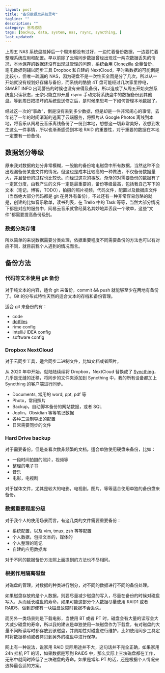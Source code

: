 ```yaml
---
layout: post
title: "备份数据及系统思考"
tagline: ""
description: ""
category: 思考感悟
tags: [backup, data, system, nas, rsync, syncthing, ]
last_updated:
---
```


上周五 NAS 系统盘挂掉后一个周末都没有过好，一边忙着备份数据，一边要忙着整理系统应用和配置。早以前除了云端同步数据曾经出现过一两次数据丢失的情况，本地保存的数据还没有出现过管理的问题，系统会用 [Clonezilla](/post/2018/03/clonezilla-backup-and-restore-tutorial.html) 全量备份，笔电数据则辅以同步工具 Dropbox 和自建的 NextCloud，平时丢数据的可能倒是比较小，但唯一疏漏的 NAS，因为硬盘不是一次性买全而是分了几次，所以从一开始就没有规划好存储与备份，而系统的酷狼 4T 盘可能经过几次家里停电，SMART INFO 出现警告的时候也没有来得及备份，所以造成了从周五开始突然系统盘只读状态，无奈只能立即开启 rsync 手动先将系统盘中的数据备份到其他盘。等到周日把损坏的系统盘送修之后，是时候来思考一下如何管理本地数据了。

经过这一次的“事故”，倒是没有丢到多少数据，但是却是一件非常闹心的事情，去年花了一年的时间渐渐的逃离了云端服务，将照片从 Google Photos 离线到本地，将音乐从网易云音乐离线备份了一份到本地，想想这一切非常美好，没想到发生这么一件事情，所以也渐渐感受到本地 RAID 的重要性，对于重要的数据在本地一定要有一份备份。


## 数据划分等级
原来我对数据的划分非常模糊，一股脑的备份笔电磁盘中所有数据，当然这种不会出现漏备份某些文件的情况，但这也是成本比较高的一种做法，不仅备份数据量大，并且备份的过程也比较长。而经过这次的事故，渐渐的对需要备份的数据有了一定区分度，由我产生的文件一定是最重要的，备份等级最高，包括我自己写下的文本（笔记，博客，TODO），拍摄的照片视频，代码文件，配置以及数据库文件（当然绝大部分代码都是 git 在另外有备份），不过还有一种非常容易忽略的就是，创建的比如音乐歌单，读书列表，在 Trello 中的 Task 等等，当然大部分情况下都是对应的服务中，网易云音乐就曾经莫名其妙地弄丢我一个歌单，这些"文件"都需要提高备份级别。

### 数据分类存储
所以简单的来说数据需要分类处理，依据重要程度不同需要备份的方法也可以有对应不同，就目前我个人遇到的情况而言。

## 备份方法

### 代码等文本使用 git 备份
对于纯文本的内容，适合 git 来备份，commit && push 就能够至少在两地有备份了。Git 的分布式特性天然的适合文本的存档和备份管理。

适合 git 来备份的有：

- code
- [dotfiles](https://github.com/einverne/dotfiles)
- rime config
- IntelliJ IDEA config
- software config


### Dropbox NextCloud
对于云同步工具，适合同步二进制文件，比如文档或者图片。

从 2020 年中开始，就陆陆续续将 Dropbox，NextCloud 替换成了 [Syncthing](/post/2019/10/syncthing.html)，几乎是无缝的迁移，将同步的文件夹添加到 Syncthing 中，我的所有设备都加上 Syncthing 的客户端进行同步。

- Documents, 常用的 word, ppt, pdf 等
- Photo，常用照片
- Backup，自动脚本备份的网站数据，或者 SQL
- Joplin，Obsidian 等等笔记数据
- 各种二进制导出的配置
- 日常需要同步的文件

### Hard Drive backup
对于需要备份，但是查看次数非频繁的文档，适合单独使用硬盘来备份，比如：

- 一段时间拍摄的照片，视频等
- 整理的电子书
- 音乐
- 电影，电视剧

对于媒体文件，尤其是较大的电影，电视剧，图片，等等适合使用单独的备份盘来备份。

### 数据重要程度分级
对于我个人的使用场景而言，有这几类的文件需要重要备份：

- 系统配置，以及 vim, tmux, zsh 等等配置
- 个人数据，包括文本的，媒体的
- 个人整理的笔记
- 自建的应用数据库

对于不同的数据备份方法照上面提到的方法也不尽相同。

### 根据作用隔离磁盘
对磁盘的管理，对数据的种类进行划分，对不同的数据进行不同的备份处理。

如果磁盘存放的是个人数据，则要尽量减少磁盘的写入，尽量在备份的时候对磁盘写入，从而延长磁盘的寿命，如果可能这部分个人数据尽量使用 RAID1 或者 RAID5，做到即使有一块磁盘故障时数据不会丢失。

而另外一类场景则是下载电影，当使用 BT 或者 PT 时，磁盘会有大量的读写会大大减少磁盘的寿命，所以我的建议是单独使用一块磁盘作为下载盘，有对磁盘的大量不间断读写时都存放到该磁盘，并周期性对磁盘进行维护，比如使用同步工具定时将数据移动或者拷贝到另外的磁盘中进行保存。

网上有一种说法，说家用 RAID 实际用途并不大，这句话并不完全正确，如果家用 24h 挂机 PT 的话，如果数据是写到 RAID5 中，那么实际上三块磁盘都在工作，无形中就同时降低了三块磁盘的寿命。如果是常年 PT 的话，还是根据个人情况来选择最合适的方案。



